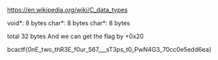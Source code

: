 https://en.wikipedia.org/wiki/C_data_types

void*: 8 bytes
char*: 8 bytes
char*: 8 bytes

total 32 bytes
And we can get the flag by +0x20 

bcactf{0nE_two_thR3E_f0ur_567___sT3ps_t0_PwN4G3_70cc0e5edd6ea}
